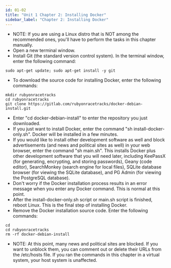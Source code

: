 ```yaml
---
id: 01-02
title: "Unit 1 Chapter 2: Installing Docker"
sidebar_label: "Chapter 2: Installing Docker"
---
```

* NOTE: If you are using a Linux distro that is NOT among the recommended ones, you'll have to perform the tasks in this chapter manually.
* Open a new terminal window.
* Install Git (the standard version control system).  In the terminal window, enter the following command:
```
sudo apt-get update; sudo apt-get install -y git
```
* To download the source code for installing Docker, enter the following commands:
```
mkdir rubyonracetracks
cd rubyonracetracks
git clone https://gitlab.com/rubyonracetracks/docker-debian-install.git
```
* Enter "cd docker-debian-install" to enter the repository you just downloaded.
* If you just want to install Docker, enter the command "sh install-docker-only.sh".  Docker will be installed in a few minutes.
* If you would like to install other development software as well and block advertisements (and news and political sites as well) in your web browser, enter the command "sh main.sh".  This installs Docker plus other development software that you will need later, including KeePassX (for generating, encrypting, and storing passwords), Geany (code editor), SearchMonkey (search engine for local files), SQLite database browser (for viewing the SQLite database), and PG Admin (for viewing the PostgreSQL database).
* Don't worry if the Docker installation process results in an error message when you enter any Docker command.  This is normal at this point.
* After the install-docker-only.sh script or main.sh script is finished, reboot Linux.  This is the final step of installing Docker.
* Remove the Docker installation source code.  Enter the following commands:
```
cd
cd rubyonracetracks
rm -rf docker-debian-install
```
* NOTE: At this point, many news and political sites are blocked.  If you want to unblock them, you can comment out or delete their URLs from the /etc/hosts file.  If you ran the commands in this chapter in a virtual system, your host system is unaffected.
